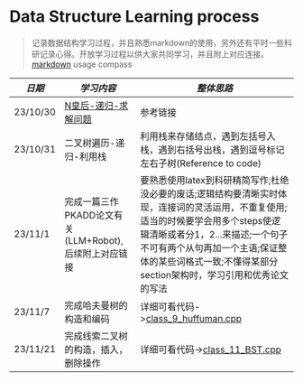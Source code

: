 # Data Structure Learning process

> 记录数据结构学习过程，并且熟悉markdown的使用，另外还有平时一些科研记录心得。开放学习过程以供大家共同学习，并且附上对应连接。
> [markdown](https://zhuanlan.zhihu.com/p/366596107) usage compass

| ***日期*** | ***学习内容*** | ***整体思路***|
| ---- | ---- | ----|
| 23/10/30 | [N皇后-递归-求解问题](https://blog.csdn.net/corleoen/article/details/109808545) |参考链接|
| 23/10/31 | 二叉树遍历-递归-利用栈 |利用栈来存储结点，遇到左括号入栈，遇到右括号出栈，遇到逗号标记左右子树(Reference to code) | 
| 23/11/1 | 完成一篇三作PKADD论文有关(LLM+Robot),后续附上对应链接 |要熟悉使用latex到科研精简写作;杜绝没必要的废话;逻辑结构要清晰实时体现，连接词的灵活运用，不重复使用;适当的时候要学会用多个steps使逻辑清晰或者分1，2...来描述;一个句子不可有两个从句再加一个主语;保证整体的某些词格式一致;不懂得某部分section架构时，学习引用和优秀论文的写法 |
|23/11/7| 完成哈夫曼树的构造和编码 | 详细可看代码->[class_9_huffuman.cpp](./Daily_class/class_9_huffuman.cpp)|
|23/11/21| 完成线索二叉树的构造，插入，删除操作 | 详细可看代码->[class_11_BST.cpp](./Daily_class/class_11_BST.cpp)|
